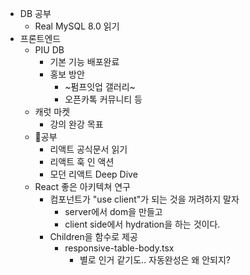 
- DB 공부
	- Real MySQL 8.0 읽기
- 프론트엔드
	- PIU DB
		- 기본 기능 배포완료
		- 홍보 방안
			- ~펌프잇업 갤러리~
			- 오픈카톡 커뮤니티 등
	- 캐럿 마켓
		- 강의 완강 목표
	- 공부
		- 리액트 공식문서 읽기
		- 리액트 훅 인 액션
		- 모던 리액트 Deep Dive
	- React 좋은 아키텍쳐 연구
		- 컴포넌트가 "use client"가 되는 것을 꺼려하지 말자
			- server에서 dom을 만들고
			- client side에서 hydration을 하는 것이다.
		- Children을 함수로 제공
			- responsive-table-body.tsx
				- 별로 인거 같기도.. 자동완성은 왜 안되지?